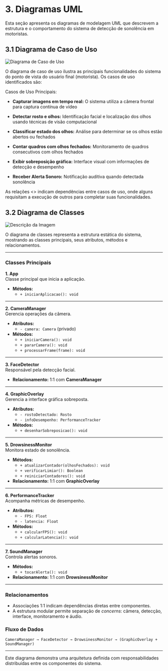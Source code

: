 # 3. Diagramas UML
Esta seção apresenta os diagramas de modelagem UML que descrevem a estrutura e o comportamento do sistema de detecção de sonolência em motoristas.


## 3.1 Diagrama de Caso de Uso

![Diagrama de Caso de Uso](https://drive.google.com/uc?export=view&id=1M5MmIt3eEJ_h72LzrA8B0c6QBlyjbYlD)

O diagrama de caso de uso ilustra as principais funcionalidades do sistema do ponto de vista do usuário final (motorista). Os casos de uso identificados são:

Casos de Uso Principais:
- **Capturar imagens em tempo real:** O sistema utiliza a câmera frontal para captura contínua de vídeo

- **Detectar rosto e olhos:** Identificação facial e localização dos olhos usando técnicas de visão computacional

- **Classificar estado dos olhos:** Análise para determinar se os olhos estão abertos ou fechados

- **Contar quadros com olhos fechados:** Monitoramento de quadros consecutivos com olhos fechados

- **Exibir sobreposição gráfica:** Interface visual com informações de detecção e desempenho

- **Receber Alerta Sonoro:** Notificação auditiva quando detectada sonolência


As relações <<include>> indicam dependências entre casos de uso, onde alguns requisitam a execução de outros para completar suas funcionalidades.

## 3.2 Diagrama de Classes

![Descrição da Imagem](https://drive.google.com/uc?export=view&id=1vELIvjhZkqTUTbPxLIy6pC4Znic1OzAa)


O diagrama de classes representa a estrutura estática do sistema, mostrando as classes principais, seus atributos, métodos e relacionamentos.

---

### Classes Principais

**1. App**  
Classe principal que inicia a aplicação.  
- **Métodos:**  
  - `+ iniciarAplicacao(): void`

---

**2. CameraManager**  
Gerencia operações da câmera.  
- **Atributos:**  
  - `- camera: Camera` (privado)  
- **Métodos:**  
  - `+ iniciarCamera(): void`  
  - `+ pararCamera(): void`  
  - `+ processarFrame(frame): void`

---

**3. FaceDetector**  
Responsável pela detecção facial.  
- **Relacionamento:** 1:1 com **CameraManager**

---

**4. GraphicOverlay**  
Gerencia a interface gráfica sobreposta.  
- **Atributos:**  
  - `- rostoDetectado: Rosto`  
  - `- infoDesempenho: PerformanceTracker`  
- **Métodos:**  
  - `+ desenharSobreposicao(): void`

---

**5. DrowsinessMonitor**  
Monitora estado de sonolência.  
- **Métodos:**  
  - `+ atualizarContador(olhosFechados): void`  
  - `+ verificarLimiar(): Boolean`  
  - `+ reiniciarContadores(): void`  
- **Relacionamento:** 1:1 com **GraphicOverlay**

---

**6. PerformanceTracker**  
Acompanha métricas de desempenho.  
- **Atributos:**  
  - `- FPS: Float`  
  - `- latencia: Float`  
- **Métodos:**  
  - `+ calcularFPS(): void`  
  - `+ calcularLatencia(): void`

---

**7. SoundManager**  
Controla alertas sonoros.  
- **Métodos:**  
  - `+ tocarAlerta(): void`  
- **Relacionamento:** 1:1 com **DrowsinessMonitor**

---

### Relacionamentos
- Associações 1:1 indicam dependências diretas entre componentes.  
- A estrutura modular permite separação de *concerns*: câmera, detecção, interface, monitoramento e áudio.  

### Fluxo de Dados
`CameraManager → FaceDetector → DrowsinessMonitor → (GraphicOverlay + SoundManager)`

---

Este diagrama demonstra uma arquitetura definida com responsabilidades distribuídas entre os componentes do sistema.

